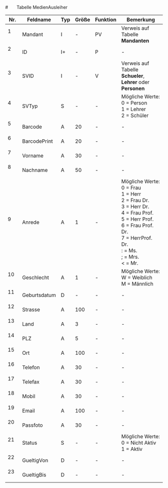 #       Tabelle MedienAusleiher



Nr.|Feldname|Typ|Größe|Funktion|Bemerkung
--|--|--|--|--|--
1      |Mandant|I|-|PV|Verweis auf Tabelle **Mandanten**
2      |ID|I+|-|P|-
3      |SVID|I|-|V|Verweis auf Tabelle **Schueler**, **Lehrer** oder **Personen**
4      |SVTyp|S|-|-|Mögliche Werte:<br/>0 = Person<br/>1 = Lehrer<br/>2 = Schüler
5      |Barcode|A|20|-|-
6      |BarcodePrint|A|20|-|-
7      |Vorname|A|30|-|-
8      |Nachname|A|50|-|-
9      |Anrede|A|1|-|Mögliche Werte:<br/>0 = Frau<br/>1 = Herr<br/>2 = Frau Dr.<br/>3 = Herr Dr.<br/>4 = Frau Prof.<br/>5 = Herr Prof.<br/>6 = Frau Prof. Dr.<br/>7 = HerrProf. Dr.<br/>:  = Ms.<br/>; = Mrs.<br/> < = Mr.
10    |Geschlecht|A|1|-|Mögliche Werte:<br/>W = Weiblich<br/>M  = Männlich
11    |Geburtsdatum|D|-|-|-
12    |Strasse|A|100|-|-
13    |Land|A|3|-|-
14    |PLZ|A|5|-|-
15    |Ort|A|100|-|-
16    |Telefon|A|30|-|-
17    |Telefax|A|30|-|-
18    |Mobil|A|30|-|-
19    |Email|A|100|-|-
20    |Passfoto|A|30|-|-
21    |Status|S|-|-|Mögliche Werte:<br/>0 = Nicht Aktiv<br/>1 = Aktiv
22    |GueltigVon|D|-|-|-
23    |GueltigBis|D|-|-|-